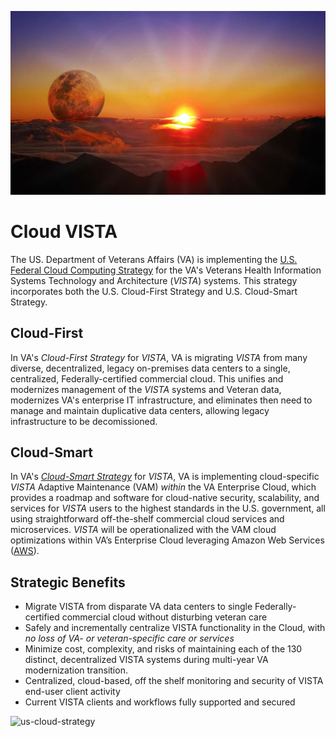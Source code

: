
![cloud=vista](/img/vistas/cloud-moon.png)

# Cloud VISTA
The US. Department of Veterans Affairs (VA) is implementing the [U.S. Federal Cloud Computing Strategy](https://cloud.cio.gov/strategy/) for the VA's Veterans Health Information Systems Technology and Architecture (*VISTA*) systems. This strategy incorporates both the U.S. Cloud-First Strategy and U.S. Cloud-Smart Strategy.

## Cloud-First
In VA's *Cloud-First Strategy* for *VISTA*, VA is migrating *VISTA* from many diverse, decentralized, legacy on-premises data centers to a single, centralized, Federally-certified commercial cloud.  This unifies and modernizes management of the *VISTA* systems and Veteran data, modernizes VA's enterprise IT infrastructure, and eliminates then need to manage and maintain duplicative data centers, allowing legacy infrastructure to be decomissioned.

## Cloud-Smart
In VA's [*Cloud-Smart Strategy*](https://cloud.cio.gov/strategy/#cloud-smart) for *VISTA*, VA is implementing cloud-specific *VISTA* Adaptive Maintenance (VAM) *within* the VA Enterprise Cloud, which provides a roadmap and software for cloud-native security, scalability, and services for *VISTA* users to the highest standards in the U.S. government, all using straightforward off-the-shelf commercial cloud services and microservices. *VISTA* will be operationalized with the VAM cloud optimizations within VA’s Enterprise Cloud leveraging Amazon Web Services ([AWS](https://aws.amazon.com)).

## Strategic Benefits
  * Migrate VISTA from disparate VA data centers to single Federally-certified commercial cloud without disturbing veteran care
  * Safely and incrementally centralize VISTA functionality in the Cloud, with *no loss of VA- or veteran-specific care or services*
  * Minimize cost, complexity, and risks of maintaining each of the 130 distinct, decentralized VISTA systems during multi-year VA modernization transition.
  * Centralized, cloud-based, off the shelf monitoring and security of VISTA end-user client activity
  * Current VISTA clients and workflows fully supported and secured

![us-cloud-strategy](/assets/fed-cloud-strategy.png)




